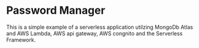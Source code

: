 # Password Manager #

This is a simple example of a serverless application utilzing MongoDb Atlas and AWS Lambda,  AWS api gateway, AWS congnito and the Serverless Framework. 